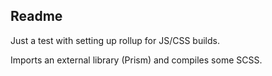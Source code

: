 ## Readme

Just a test with setting up rollup for JS/CSS builds.

Imports an external library (Prism) and compiles some SCSS.